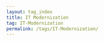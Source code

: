 ```yaml
---
layout: tag_index
title: IT Modernization
tag: IT-Modernization
permalink: /tags/IT-Modernization/
---
```

